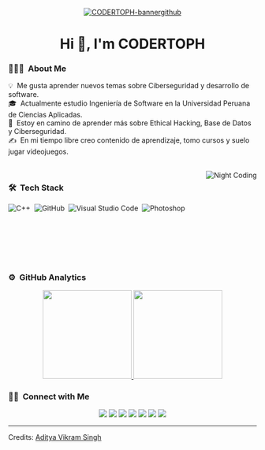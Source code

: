 <p align="center">
<a href="https://ibb.co/nnxbMxd"><img src="https://i.ibb.co/yYHXFHv/CODERTOPH-bannergithub.png" alt="CODERTOPH-bannergithub" border="0"></a>

<h1 align="center">Hi 👋, I'm CODERTOPH</a></h1>

  
### 👨🏻‍💻 &nbsp;About Me

💡 &nbsp;Me gusta aprender nuevos temas sobre Ciberseguridad y desarrollo de software.\
🎓 &nbsp;Actualmente estudio Ingeniería de Software en la Universidad Peruana de Ciencias Aplicadas.\
🌱 &nbsp;Estoy en camino de aprender más sobre Ethical Hacking, Base de Datos y Ciberseguridad.\
✍️ &nbsp;En mi tiempo libre creo contenido de aprendizaje, tomo cursos y suelo jugar videojuegos.

<br>
<img alt="Night Coding" src="https://raw.githubusercontent.com/CODERT0PH/CODERT0PH/master/assets/Night-Coding.gif" align="right"/>

### 🛠 &nbsp;Tech Stack

![C++](https://img.shields.io/badge/-C++-05122A?style=flat&logo=C%2B%2B&logoColor=00599C)&nbsp;
![GitHub](https://img.shields.io/badge/-GitHub-05122A?style=flat&logo=github)&nbsp;
![Visual Studio Code](https://img.shields.io/badge/-Visual%20Studio%20Code-05122A?style=flat&logo=visual-studio-code&logoColor=007ACC)&nbsp;
![Photoshop](https://img.shields.io/badge/-Photoshop-05122A?style=flat&logo=adobe-photoshop)&nbsp;

<br><br><br><br><br>

### ⚙️ &nbsp;GitHub Analytics

<p align="center">
<a href="[https://github.com/CODERT0PH]">
  <img height="180em" src="https://github-readme-stats-eight-theta.vercel.app/api?username=CODERT0PH&show_icons=true&theme=algolia&include_all_commits=true&count_private=true"/>
  <img height="180em" src="https://github-readme-stats-eight-theta.vercel.app/api/top-langs/?username=CODERT0PH&layout=compact&langs_count=8&theme=algolia"/>
</a>
</p>

### 🤝🏻 &nbsp;Connect with Me

<p align="center">
<a href="https://www.adityavsingh.com"><img src="https://img.shields.io/badge/-adityavsingh.com-3423A6?style=flat&logo=Google-Chrome&logoColor=white"/></a>
<a href="https://linkedin.com/in/AVS1508"><img src="https://img.shields.io/badge/-Aditya%20Vikram%20Singh-0077B5?style=flat&logo=Linkedin&logoColor=white"/></a>
<a href="mailto:avsingh@umass.edu"><img src="https://img.shields.io/badge/-avsingh@umass.edu-D14836?style=flat&logo=Gmail&logoColor=white"/></a>
<a href="https://instagram.com/adityavs_"><img src="https://img.shields.io/badge/-@adityavs__-E4405F?style=flat&logo=Instagram&logoColor=white"/></a>
<a href="https://facebook.com/AVS1508"><img src="https://img.shields.io/badge/-@AVS1508-1877F2?style=flat&logo=Facebook&logoColor=white"/></a>
<a href="https://www.pinterest.ca/AVS1508"><img src="https://img.shields.io/badge/-@AVS1508-BD081C?style=flat&logo=Pinterest&logoColor=white"/></a>
<a href="https://www.behance.net/AVS1508"><img src="https://img.shields.io/badge/-@AVS1508-1769FF?style=flat&logo=Behance&logoColor=white"/></a>
</p>

-----
Credits: [Aditya Vikram Singh](https://github.com/CODERT0PH)
